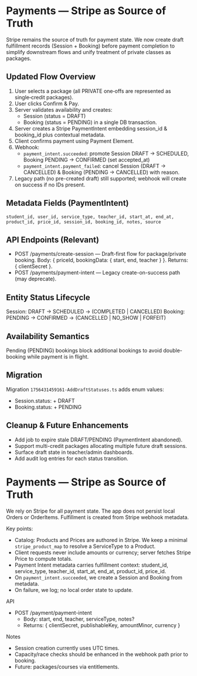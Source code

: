 # Payments — Stripe as Source of Truth

Stripe remains the source of truth for payment state. We now create draft fulfillment records (Session + Booking) before payment completion to simplify downstream flows and unify treatment of private classes as packages.

## Updated Flow Overview
1. User selects a package (all PRIVATE one‑offs are represented as single‑credit packages).
2. User clicks Confirm & Pay.
3. Server validates availability and creates:
   - Session (status = DRAFT)
   - Booking (status = PENDING)
   in a single DB transaction.
4. Server creates a Stripe PaymentIntent embedding session_id & booking_id plus contextual metadata.
5. Client confirms payment using Payment Element.
6. Webhook:
   - `payment_intent.succeeded`: promote Session DRAFT -> SCHEDULED, Booking PENDING -> CONFIRMED (set accepted_at)
   - `payment_intent.payment_failed`: cancel Session (DRAFT -> CANCELLED) & Booking (PENDING -> CANCELLED) with reason.
7. Legacy path (no pre-created draft) still supported; webhook will create on success if no IDs present.

## Metadata Fields (PaymentIntent)
```
student_id, user_id, service_type, teacher_id, start_at, end_at,
product_id, price_id, session_id, booking_id, notes, source
```

## API Endpoints (Relevant)
* POST /payments/create-session — Draft-first flow for package/private booking. Body: { priceId, bookingData: { start, end, teacher } }. Returns: { clientSecret }.
* POST /payments/payment-intent — Legacy create-on-success path (may deprecate).

## Entity Status Lifecycle
Session: DRAFT -> SCHEDULED -> (COMPLETED | CANCELLED)
Booking: PENDING -> CONFIRMED -> (CANCELLED | NO_SHOW | FORFEIT)

## Availability Semantics
Pending (PENDING) bookings block additional bookings to avoid double-booking while payment is in flight.

## Migration
Migration `1756431459161-AddDraftStatuses.ts` adds enum values:
* Session.status: + DRAFT
* Booking.status: + PENDING

## Cleanup & Future Enhancements
* Add job to expire stale DRAFT/PENDING (PaymentIntent abandoned).
* Support multi-credit packages allocating multiple future draft sessions.
* Surface draft state in teacher/admin dashboards.
* Add audit log entries for each status transition.
# Payments — Stripe as Source of Truth

We rely on Stripe for all payment state. The app does not persist local Orders or OrderItems. Fulfillment is created from Stripe webhook metadata.

Key points:
- Catalog: Products and Prices are authored in Stripe. We keep a minimal `stripe_product_map` to resolve a ServiceType to a Product.
- Client requests never include amounts or currency; server fetches Stripe Price to compute totals.
- Payment Intent metadata carries fulfillment context: student_id, service_type, teacher_id, start_at, end_at, product_id, price_id.
- On `payment_intent.succeeded`, we create a Session and Booking from metadata.
- On failure, we log; no local order state to update.

API
- POST /payment/payment-intent
  - Body: start, end, teacher, serviceType, notes?
  - Returns: { clientSecret, publishableKey, amountMinor, currency }

Notes
- Session creation currently uses UTC times.
- Capacity/race checks should be enhanced in the webhook path prior to booking.
- Future: packages/courses via entitlements.
